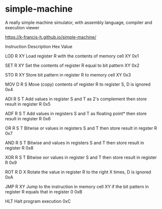# simple-machine
A really simple machine simulator, with assembly language, compiler and execution viewer

https://k-francis-h.github.io/simple-machine/

Instruction 	Description 	Hex Value

LOD R XY 	Load register R with the contents of memory cell XY 	0x1

SET R XY 	Set the contents of register R equal to bit pattern XY 	0x2

STO R XY 	Store bit pattern in register R to memory cell XY 	0x3

MOV D R S 	Move (copy) contents of register R to register S, D is ignored 	0x4

ADI R S T 	Add values in register S and T as 2's complement then store result in register R 	0x5

ADF R S T 	Add values in registers S and T as floating point* then store result in register R 	0x6

OR R S T 	Bitwise or values in registers S and T then store result in regster R 	0x7

AND R S T 	Bitwise and values in registers S and T then store result in register R 	0x8

XOR R S T 	Bitwise xor values in register S and T then store result in register R 	0x9

ROT R D X 	Rotate the value in register R to the right X times, D is ignored 	0xA

JMP R XY 	Jump to the instruction in memory cell XY if the bit pattern in register R equals that in register 0 	0xB

HLT 	Halt program execution 	0xC
